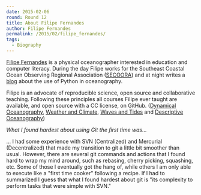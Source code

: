 ```yaml
---
date: 2015-02-06
round: Round 12
title: About Filipe Fernandes
author: Filipe Fernandes
permalink: /2015/02/filipe_fernandes/
tags:
  - Biography
---
```

[Filipe Fernandes](http://ocefpaf.github.io/homepage/) is a physical
oceanographer interested in education and computer literacy.  During the day
Filipe works for the Southeast Coastal Ocean Observing Regional Association
([SECOORA](http://ocefpaf.github.io/secoora/)) and at night writes a
[blog](http://ocefpaf.github.io/python4oceanographers/) about the use of
Python in oceanography.

Filipe is an advocate of reproducible science, open source and collaborative
teaching.  Following these principles all courses Filipe ever taught are
available, and open source with a CC license, on GitHub.
([Dynamical Oceanography](http://ocefpaf.github.io/dynamical_oceanography),
[Weather and Climate](http://ocefpaf.github.io/weather_and_climate),
[Waves and Tides](http://ocefpaf.github.io/waves_and_tides) and
[Descriptive Oceanography](http://ocefpaf.github.io/descriptive_oceanography))

*What I found hardest about using Git the first time was...*

... I had some experience with SVN (Centralized) and Mercurial
(Decentralized) that made my transition to git a little bit smoother than
usual.  However, there are several git commands and actions that I found hard
to wrap my mind around, such as rebasing, cherry picking, squashing, etc.
Some of those I eventually got the hang of, while others I am only able to
execute like a "first time cooker" following a recipe.  If I had to summarized
I guess that what I found hardest about git is "its complexity to perform
tasks that were simple with SVN."
